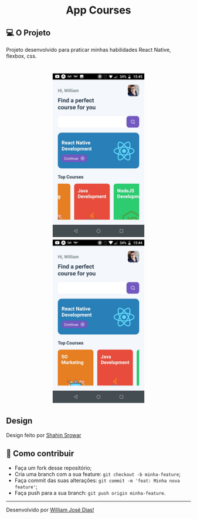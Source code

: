 <h1 align="center">App Courses</h1>

## 💻 O Projeto
Projeto desenvolvido para praticar minhas habilidades React Native, flexbox, css.

<h1 align="center" class="teste">
  <img src="./images/img1.jpeg" width=250/>
  <img src="./images/img2.jpeg" width=250/>
</h1>


## Design
Design feito por [Shahin Srowar](https://dribbble.com/shots/14589943-Online-Course) 

## 🤔 Como contribuir

- Faça um fork desse repositório;
- Cria uma branch com a sua feature: `git checkout -b minha-feature`;
- Faça commit das suas alterações: `git commit -m 'feat: Minha nova feature'`;
- Faça push para a sua branch: `git push origin minha-feature`.

---

Desenvolvido por [William José Dias!](https://github.com/WilliamWJD)